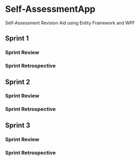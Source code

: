 # Self-AssessmentApp
Self-Assessment Revision Aid using Entity Framework and WPF

## Sprint 1

### Sprint Review

### Sprint Retrospective

## Sprint 2

### Sprint Review

### Sprint Retrospective

## Sprint 3

### Sprint Review

### Sprint Retrospective
